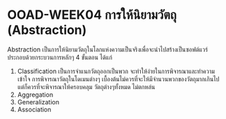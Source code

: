 # OOAD-WEEK04 การให้นิยามวัตถุ (Abstraction)
Abstraction เป็นการให้นิยามวัตถุในโลกแห่งความเป็นจริงเพื่อจะนำไปสร้างเป็นซอฟต์แวร์ ประกอบด้วยกระบวนการหลักๆ 4 ขั้นตอน ได้แก่

1. Classification
เป็นการจำแนกวัตถุออกเป็นพวก จะทำให้ง่ายในการพิจารณาและทำความเข้าใจ การพิจารณาวัตถุในโดเมนต่างๆ เบื้องต้นไม่ควรที่จะให้มีจำนวนพวกของวัตถุมากเกินไป แต่ก็ควรที่จะพิจารณาให้ครอบคลุม วัตถุต่างๆทั้งหมด ไม่ตกหล่น
1. Aggregation
1. Generalization
1. Association





